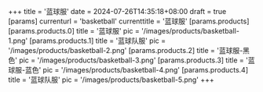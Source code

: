 +++
title = '蓝球服'
date = 2024-07-26T14:35:18+08:00
draft = true
[params]
  currenturl = 'basketball'
  currenttitle = '蓝球服'
  [params.products]
    [params.products.0]
      title = '蓝球服'
      pic = '/images/products/basketball-1.png'
    [params.products.1]
      title = '蓝球队服'
      pic = '/images/products/basketball-2.png'
    [params.products.2]
      title = '蓝球服-黑色'
      pic = '/images/products/basketball-3.png'
    [params.products.3]
      title = '蓝球服-蓝色'
      pic = '/images/products/basketball-4.png'
    [params.products.4]
      title = '蓝球队服'
      pic = '/images/products/basketball-5.png'
+++

